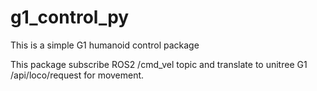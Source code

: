 # g1_control_py

This is a simple G1 humanoid control package

This package subscribe ROS2 /cmd_vel topic and translate to unitree G1 /api/loco/request for movement.